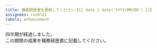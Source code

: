 ```yaml
---
title: 職務経歴書を更新してください【{{ date | date('YYYY/MM/DD') }}】
assignees: runble1
labels: enhancement
---
```


四半期が経過しました。  
この期間の成果を職務経歴書に記載してください。
